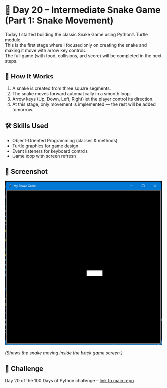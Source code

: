 # 🐍 Day 20 – Intermediate Snake Game (Part 1: Snake Movement)

Today I started building the classic Snake Game using Python’s Turtle module.  
This is the first stage where I focused only on creating the snake and making it move with arrow key controls.  
The full game (with food, collisions, and score) will be completed in the next steps.

## 🚀 How It Works
1. A snake is created from three square segments.
2. The snake moves forward automatically in a smooth loop.
3. Arrow keys (Up, Down, Left, Right) let the player control its direction.
4. At this stage, only movement is implemented — the rest will be added tomorrow.

## 🛠 Skills Used
- Object-Oriented Programming (classes & methods)
- Turtle graphics for game design
- Event listeners for keyboard controls
- Game loop with screen refresh

## 📸 Screenshot
![Snake Movement Screenshot](screenshot.png)

*(Shows the snake moving inside the black game screen.)*

## 📅 Challenge
Day 20 of the 100 Days of Python challenge – [link to main repo](https://github.com/chiragdhawan07/100-days-of-python)
